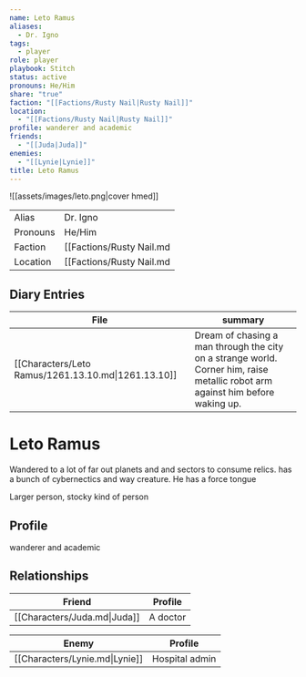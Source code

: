 ```yaml
---
name: Leto Ramus
aliases:
  - Dr. Igno
tags:
  - player
role: player
playbook: Stitch
status: active
pronouns: He/Him
share: "true"
faction: "[[Factions/Rusty Nail|Rusty Nail]]"
location:
  - "[[Factions/Rusty Nail|Rusty Nail]]"
profile: wanderer and academic
friends:
  - "[[Juda|Juda]]"
enemies:
  - "[[Lynie|Lynie]]"
title: Leto Ramus
---
```


![[assets/images/leto.png|cover hmed]]

|          |                  |
| -------- | ---------------- |
| Alias    | Dr. Igno | 
| Pronouns | He/Him |
| Faction  | [[Factions/Rusty Nail.md|Rusty Nail]]  |
| Location | [[Factions/Rusty Nail.md|Rusty Nail]] |

## Diary Entries


| File                                                | summary                                                                                                                        |
| --------------------------------------------------- | ------------------------------------------------------------------------------------------------------------------------------ |
| [[Characters/Leto Ramus/1261.13.10.md\|1261.13.10]] | Dream of chasing a man through the city on a strange world. Corner him, raise metallic robot arm against him before waking up. |





# Leto Ramus

Wandered to a lot of far out planets and and sectors to consume relics. has a bunch of cybernectics and way creature. He has a force tongue

Larger person, stocky kind of person

## Profile
wanderer and academic

## Relationships

| Friend                       | Profile  |
| ---------------------------- | -------- |
| [[Characters/Juda.md\|Juda]] | A doctor |


| Enemy                          | Profile        |
| ------------------------------ | -------------- |
| [[Characters/Lynie.md\|Lynie]] | Hospital admin |


